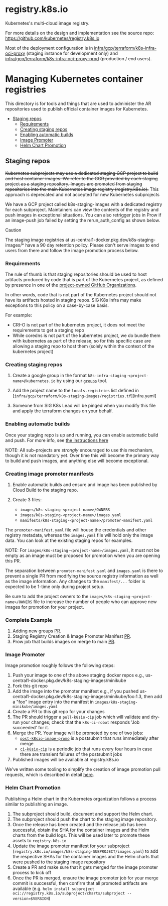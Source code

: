 # registry.k8s.io

Kubernetes's multi-cloud image registry.

For more details on the design and implementation see the source repo: https://github.com/kubernetes/registry.k8s.io

Most of the deployment configuration is in [infra/gcp/terraform/k8s-infra-oci-proxy](./../infra/gcp/terraform/k8s-infra-oci-proxy) (staging instance for development only) and [infra/gcp/terraform/k8s-infra-oci-proxy-prod](./../infra/gcp/terraform/k8s-infra-oci-proxy-prod) (production / end users).

# Managing Kubernetes container registries

This directory is for tools and things that are used to administer the AR
repositories used to publish official container images for Kubernetes.

- [Staging repos](#staging-repos)
  - [Requirements](#requirements)
  - [Creating staging repos](#creating-staging-repos)
  - [Enabling automatic builds](#enabling-automatic-builds)
  - [Image Promoter](#image-promoter)
  - [Helm Chart Promotion](#helm-chart-promotion)

## Staging repos

~~Kubernetes subprojects may use a dedicated staging GCP project to build and
host container images. We refer to the GCR provided by each staging project
as a staging repository. Images are promoted from staging repositories into
the main Kubernetes image registry (registry.k8s.io).~~
This approach is deprecated and not accepted for new Kubernetes subprojects

We have a GCP project called k8s-staging-images with a dedicated registry for
each subproject. Maintainers can view the contents of the registry and push
images in exceptional situations. You can also retrigger jobs in Prow
if an image-push job failed by setting the rerun_auth_config as shown below.

> [!CAUTION]
> The staging image registries at us-central1-docker.pkg.dev/k8s-staging-images/\* have a 90 day retention policy.
> Please don't serve images to end users from there and follow the image promotion process below.

### Requirements

The rule of thumb is that staging repositories should be used to host
artifacts produced by code that is part of the Kubernetes project, as defined
by presence in one of the [project-owned GitHub Organizations][project-github].

In other words, code that is not part of the Kubernetes project should not
have its artifacts hosted in staging repos. SIG K8s Infra may make exceptions
to this policy on a case-by-case basis.

For example:

- CRI-O is not part of the kubernetes project, it does not meet the
  requirements to get a staging repo
- While coredns is not part of the kubernetes project, we do
  bundle them with kubernetes as part of the release, so for this specific
  case are allowing a staging repo to host them (solely within the context
  of the kubernetes project)

### Creating staging repos

1. Create a google group in the format `k8s-infra-staging-<project-name>@kubernetes.io` by using our [`groups`](../groups/README.md) tool.

1. Add the project name to the `locals.registries` list defined in
   [`infra/gcp/terraform/k8s-staging-images/registries.tf`][infra.yaml]

1. Someone from SIG K8s Lead will be pinged when you modify this file and apply the terraform changes on your behalf.

### Enabling automatic builds

Once your staging repo is up and running, you can enable automatic build and
push. For more info, see [the instructions here][image-pushing-readme]

NOTE: All sub-projects are _strongly_ encouraged to use this mechanism, though
it is not mandatory yet. Over time this will become the primary way to build
and push images, and anything else will become exceptional.

### Creating image promoter manifests

1. Enable automatic builds and ensure and image has been published by Cloud Build
   to the staging repo.

1. Create 3 files:

   - `images/k8s-staging-<project-name>/OWNERS`
   - `images/k8s-staging-<project-name>/images.yaml`
   - `manifests/k8s-staging-<project-name>/promoter-manifest.yaml`

The `promoter-manifest.yaml` file will house the credentials and other registry
metadata, whereas the `images.yaml` file will hold only the image data. You can
look at the existing staging repos for examples.

NOTE: For `images/k8s-staging-<project-name>/images.yaml`, it must not be empty as an image must be proposed
for promotion when you are opening this PR.

The separation between `promoter-manifest.yaml` and `images.yaml` is there to
prevent a single PR from modifying the source registry information as well as
the image information. Any changes to the `manifest/...` folder is expected to
be 1-time only during project setup.

Be sure to add the project owners to the
`images/k8s-staging-<project-name>/OWNERS` file to increase the number of
people who can approve new images for promotion for your project.

### Complete Example

1. Adding new groups [PR](https://github.com/kubernetes/k8s.io/pull/8447).
1. Staging Registry Creation & Image Promoter Manifest [PR](https://github.com/kubernetes/k8s.io/pull/8448).
1. Prow job that builds images on merge to main [PR](https://github.com/kubernetes/test-infra/pull/34376).

### Image Promoter

Image promotion roughly follows the following steps:

1. Push your image to one of the above staging docker repos
   e.g., us-central1-docker.pkg.dev/k8s-staging-images/minikube
2. Fork this git repo
3. Add the image into the promoter manifest
   e.g., if you pushed us-central1-docker.pkg.dev/k8s-staging-images/minikube/foo:1.3, then add a "foo"
   image entry into the manifest in `images/k8s-staging-minikube/images.yaml`
4. Create a PR to this git repo for your changes
5. The PR should trigger a `pull-k8sio-cip` job which will validate and dry-run
   your changes; check that the `k8s-ci-robot` responds 'Job succeeded' for it.
6. Merge the PR. Your image will be promoted by one of two jobs:
   - [`post-k8sio-image-promo`][post-promo-job] is a postsubmit that runs
     immediately after merge
   - [`ci-k8sio-cip`][ci-promo-job] is a periodic job that runs every four
     hours in case there are transient failures of the postsubmit jobs
7. Published images will be available at registry.k8s.io

We've written some tooling to simplify the creation of image promotion pull
requests, which is described in detail
[here](https://sigs.k8s.io/promo-tools/docs/promotion-pull-requests.md).

[google-groups]: /groups/README.md
[image-pushing-readme]: https://git.k8s.io/test-infra/config/jobs/image-pushing/README.md
[restrictions.yaml]: /groups/restrictions.yaml
[post-promo-job]: https://testgrid.k8s.io/sig-release-releng-blocking#post-k8sio-image-promo
[ci-promo-job]: https://testgrid.k8s.io/sig-release-releng-blocking#ci-k8sio-image-promo
[project-github]: https://git.k8s.io/community/github-management#project-owned-organizations

### Helm Chart Promotion

Publishing a Helm chart in the Kubernetes organization follows a process similar to
publishing an image.

1. The subproject should build, document and support the Helm chart.
2. The subproject should push the chart to the staging image repository.
3. Once the release has been created and the release job has been successful, obtain the SHA for the container images and the Helm charts from the build logs.
   This will be used later to promote these assets to `registry.k8s.io`
4. Update the image promoter manifest for your subproject (`registry.k8s.io/images/k8s-staging-SUBPROJECT/images.yaml`) to add the respective SHAs for the container images and the Helm charts that were pushed to the staging image repository
5. Create a PR and make sure that it gets merged for the image promoter process to kick off
6. Once the PR is merged, ensure the image promoter job for your merge commit is successful, then confirm that all promoted artifacts are available (e.g. `helm install subproject oci://registry.k8s.io/subproject/charts/subproject --version=$VERSION`)
